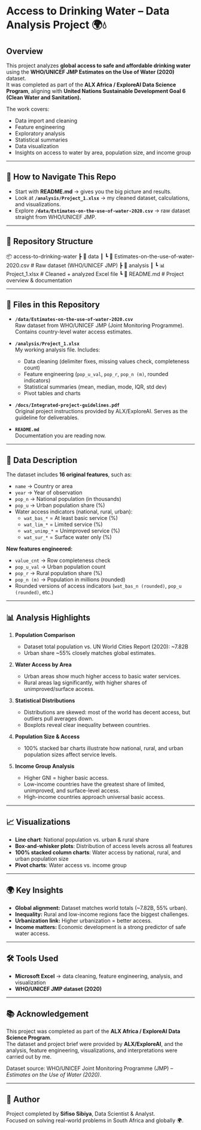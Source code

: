 # Access to Drinking Water – Data Analysis Project 🌍💧

## Overview
This project analyzes **global access to safe and affordable drinking water** using the **WHO/UNICEF JMP Estimates on the Use of Water (2020)** dataset.  
It was completed as part of the **ALX Africa / ExploreAI Data Science Program**, aligning with **United Nations Sustainable Development Goal 6 (Clean Water and Sanitation).**

The work covers:
- Data import and cleaning
- Feature engineering
- Exploratory analysis
- Statistical summaries
- Data visualization
- Insights on access to water by area, population size, and income group

---

## 🚀 How to Navigate This Repo
- Start with **README.md** → gives you the big picture and results.  
- Look at **`/analysis/Project_1.xlsx`** → my cleaned dataset, calculations, and visualizations.  
- Explore **`/data/Estimates-on-the-use-of-water-2020.csv`** → raw dataset straight from WHO/UNICEF JMP.  

---

## 📂 Repository Structure
📦 access-to-drinking-water
┣ 📂 data
┃ ┗ 📜 Estimates-on-the-use-of-water-2020.csv # Raw dataset (WHO/UNICEF JMP)
┣ 📂 analysis
┃ ┗ 📊 Project_1.xlsx # Cleaned + analyzed Excel file
┗ 📜 README.md # Project overview & documentation

---

## 📑 Files in this Repository

- **`/data/Estimates-on-the-use-of-water-2020.csv`**  
  Raw dataset from WHO/UNICEF JMP (Joint Monitoring Programme). Contains country-level water access estimates.

- **`/analysis/Project_1.xlsx`**  
  My working analysis file. Includes:
  - Data cleaning (delimiter fixes, missing values check, completeness count)  
  - Feature engineering (`pop_u_val`, `pop_r`, `pop_n (m)`, rounded indicators)  
  - Statistical summaries (mean, median, mode, IQR, std dev)  
  - Pivot tables and charts  

- **`/docs/Integrated-project-guidelines.pdf`**  
  Original project instructions provided by ALX/ExploreAI. Serves as the guideline for deliverables.  

- **`README.md`**  
  Documentation you are reading now.

---

## 🔎 Data Description
The dataset includes **16 original features**, such as:
- `name` → Country or area  
- `year` → Year of observation  
- `pop_n` → National population (in thousands)  
- `pop_u` → Urban population share (%)  
- Water access indicators (national, rural, urban):  
  - `wat_bas_*` = At least basic service (%)  
  - `wat_lim_*` = Limited service (%)  
  - `wat_unimp_*` = Unimproved service (%)  
  - `wat_sur_*` = Surface water only (%)  

**New features engineered:**
- `value_cnt` → Row completeness check  
- `pop_u_val` → Urban population count  
- `pop_r` → Rural population share (%)  
- `pop_n (m)` → Population in millions (rounded)  
- Rounded versions of access indicators (`wat_bas_n (rounded)`, `pop_u (rounded)`, etc.)  

---

## 📊 Analysis Highlights

1. **Population Comparison**  
   - Dataset total population vs. UN World Cities Report (2020): ~7.82B  
   - Urban share ~55% closely matches global estimates.  

2. **Water Access by Area**  
   - Urban areas show much higher access to basic water services.  
   - Rural areas lag significantly, with higher shares of unimproved/surface access.  

3. **Statistical Distributions**  
   - Distributions are skewed: most of the world has decent access, but outliers pull averages down.  
   - Boxplots reveal clear inequality between countries.  

4. **Population Size & Access**  
   - 100% stacked bar charts illustrate how national, rural, and urban population sizes affect service levels.  

5. **Income Group Analysis**  
   - Higher GNI = higher basic access.  
   - Low-income countries have the greatest share of limited, unimproved, and surface-level access.  
   - High-income countries approach universal basic access.  

---

## 📈 Visualizations
- **Line chart**: National population vs. urban & rural share  
- **Box-and-whisker plots**: Distribution of access levels across all features  
- **100% stacked column charts**: Water access by national, rural, and urban population size  
- **Pivot charts**: Water access vs. income group  

---

## 🌍 Key Insights
- **Global alignment:** Dataset matches world totals (~7.82B, 55% urban).  
- **Inequality:** Rural and low-income regions face the biggest challenges.  
- **Urbanization link:** Higher urbanization = better access.  
- **Income matters:** Economic development is a strong predictor of safe water access.  

---

## 🛠️ Tools Used
- **Microsoft Excel** → data cleaning, feature engineering, analysis, and visualization  
- **WHO/UNICEF JMP dataset (2020)**  

---

## 📚 Acknowledgement
This project was completed as part of the **ALX Africa / ExploreAI Data Science Program**.  
The dataset and project brief were provided by **ALX/ExploreAI**, and the analysis, feature engineering, visualizations, and interpretations were carried out by me.  

Dataset source: WHO/UNICEF Joint Monitoring Programme (JMP) – *Estimates on the Use of Water (2020)*.  

---

## 👤 Author
Project completed by **Sifiso Sibiya**, Data Scientist & Analyst.  
Focused on solving real-world problems in South Africa and globally 🌍.
